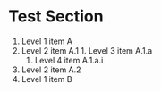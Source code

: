 <!-- TODO: header -->

<!-- TODO: preamble -->

# Test Section

1. Level 1 item A
  1. Level 2 item A.1
    1. Level 3 item A.1.a
      1. Level 4 item A.1.a.i
  2. Level 2 item A.2
2. Level 1 item B